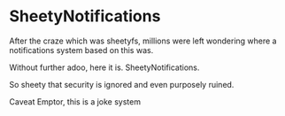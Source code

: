 SheetyNotifications
===================

After the craze which was sheetyfs, millions were left wondering where a notifications system based on this was.

Without further adoo, here it is. SheetyNotifications.

So sheety that security is ignored and even purposely ruined.

Caveat Emptor, this is a joke system
